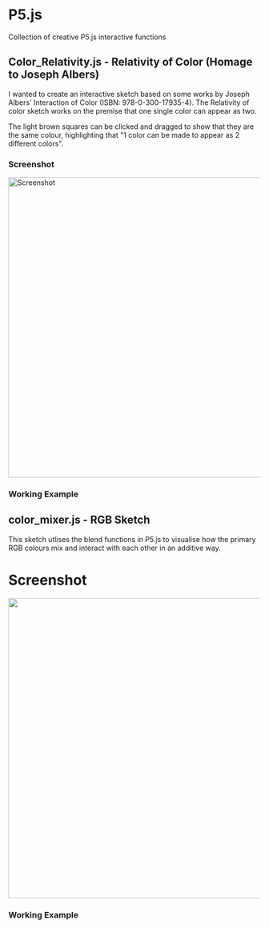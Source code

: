 # P5.js
Collection of creative P5.js interactive functions 



## Color_Relativity.js - Relativity of Color (Homage to Joseph Albers)

I wanted to create an interactive sketch based on some works by Joseph Albers' Interaction of Color (ISBN: 978-0-300-17935-4).
The Relativity of color sketch works on the premise that one single color can appear as two.

The light brown squares can be clicked and dragged to show that they are the same colour, highlighting that "1 color can be made to appear as 2 different colors".

### Screenshot

<img width="600" alt="Screenshot" src="https://user-images.githubusercontent.com/8673218/83952451-db568b00-a830-11ea-9b26-c05a5b26ff8c.png">

### Working Example



## color_mixer.js - RGB Sketch

This sketch utlises the blend functions in P5.js to visualise how the primary RGB colours mix and interact with each other in an additive way.

# Screenshot

<img width="600" src="https://user-images.githubusercontent.com/8673218/83952492-1a84dc00-a831-11ea-9dca-b5c4c4aa9f24.png">

### Working Example
